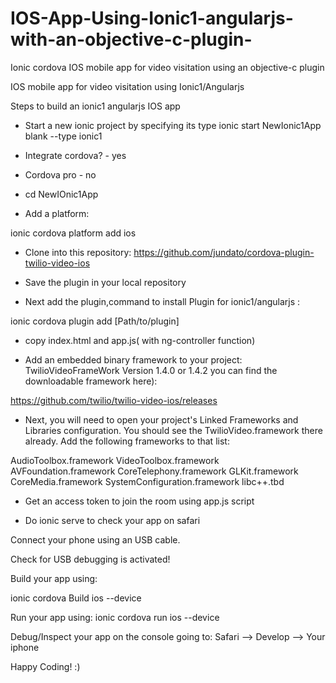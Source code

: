 # IOS-App-Using-Ionic1-angularjs-with-an-objective-c-plugin-
Ionic cordova IOS mobile app for video visitation using an objective-c plugin 

IOS mobile app for video visitation using Ionic1/Angularjs

Steps to build an ionic1 angularjs IOS app

* Start a new ionic project by specifying its type
ionic start NewIonic1App blank --type ionic1

* Integrate cordova? - yes
* Cordova pro - no

* cd NewIOnic1App

* Add a platform: 

ionic cordova platform add ios

* Clone into this repository: 
https://github.com/jundato/cordova-plugin-twilio-video-ios

* Save the plugin in your local repository

* Next add the plugin,command to install Plugin for ionic1/angularjs :

ionic cordova plugin add [Path/to/plugin]

* copy index.html and app.js( with ng-controller function)

* Add an embedded binary framework to your project: TwilioVideoFrameWork Version 1.4.0 or 1.4.2  you can find the downloadable framework here): 

https://github.com/twilio/twilio-video-ios/releases

* Next, you will need to open your project's Linked Frameworks and Libraries configuration. You should see the TwilioVideo.framework there already. Add the following frameworks to that list:

AudioToolbox.framework
VideoToolbox.framework
AVFoundation.framework
CoreTelephony.framework
GLKit.framework
CoreMedia.framework
SystemConfiguration.framework
libc++.tbd

* Get an access token to join the room using app.js script

* Do ionic serve to check your app on safari

Connect your phone using an USB cable.

Check for USB debugging is activated!

Build your app using:

ionic cordova Build ios --device

Run your app using:
ionic cordova run ios --device

Debug/Inspect your app on the console going to: Safari --> Develop --> Your iphone 

Happy Coding! :)
